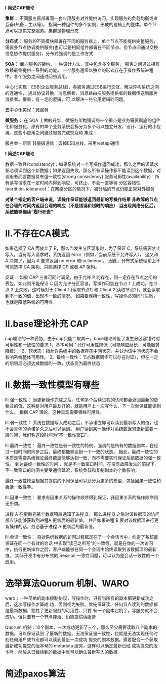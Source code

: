 

**I.简述CAP理论**


**集群：**
不同服务器部署同一套应用服务对外提供访问，实现服务的负载均衡或者互备(热备，主从等)，
指同一种组件的多个实例，形成的逻辑上的整体。单个节点可以提供完整服务。集群是物理形态



**分布式：**
服务的不同模块部署在不同的服务器上，单个节点不能提供完整服务，
需要多节点协调提供服务(也可以是相同组件部署在不同节点、但节点间通过交换信息协作提供服务)，分布式强调的是工作方式


**SOA：**
面向服务的架构，一种设计方法，其中包含多个服务， 服务之间通过相互依赖最终提供一系列的功能。
一个服务通常以独立的形式存在于操作系统进程中。各个服务之间通过网络调用。

中心化实现：ESB(企业服务总线)，各服务通过ESB进行交互，解决异构系统之间的连通性，
通过协议转换、消息解析、消息路由把服务提供者的数据传送到服务消费者。很重，有一定的逻辑，可 以解决一些公用逻辑的问题。

去中心化实现：微服务


**微服务：**
在 SOA 上做的升华，微服务架构强调的一个重点是业务需要彻底的组件化和服务化，原有的单个业务系统会拆分为多个可以独立开发、设计、运行的小应用。这些小应用之间通过服务完成交互和 集成

服务单一职责
轻量级通信：去掉ESB总线，采用restapi通信



**I.简述CAP理论**

数据一致性(consistency)：如果系统对一个写操作返回成功，那么之后的读请求都必须读到这个新数据；如果返回失败，那么所有读操作都不能读到这个数据，对调用者而言数据具有强一致性(strong consistency)
服务可用性(availability)：所有读写请求在一定时间内得到响应，可终止、不会一直等待
分区容错性(partition-tolerance)：在网络分区的情况下，被分隔的节点仍能正常对外服务


**对某个指定的客户端来说，读操作保证能够返回最新的写操作结果**
**非故障的节点在合理的时间内返回合理的响应（不是错误和超时的响应）**
**当出现网络分区后，系统能够继续“履行职责”**

# II.不存在CA模式

如果选择了 CA 而放弃了 P，那么当发生分区现象时，为了保证 C，系统需要禁止写入，当有写入请求时，系统返回 error（例如，当前系统不允许写入），
这又和 A 冲突了，因为 A 要求返回 no error 和no timeout。
因此，分布式系统理论上不可能选择 CA 架构，只能选择 CP 或者 AP 架构。

反证：
如果 CAP 三者可同时满足，由于允许 P 的存在，则一定存在节点之间的丢包，如此则不能保证 C
因为允许分区容错，写操作可能在节点 1 上成功，在节点 2 上失败，这时候对于 Client 1 (读取节点1)
和 Client 2(读取节点2)，就会读取到不一致的值，出现不一致的情况。
如果要保持一致性，写操作必须同时失败， 也就是降低系统的可用性。

# II.base理论补充 CAP

cap理论的一种妥协，由于cap只能二取其一，base理论降低了发生分区容错时对可用性和一致性的要求
1、基本可用：允许可用性降低（可能响应延长、可能服务降级），
2、软状态：指允许系统中的数据存在中间状态，并认为该中间状态不会影响系统整体可用性。
2、最终一致性：节点数据同步可以存在时延），但在一定的期限后必须达成数据的一致，状态变为最终状态




# II.数据一致性模型有哪些
III.强一致性：
当更新操作完成之后，任何多个后续进程的访问都会返回最新的更新过的值，这种是对用户最友好的，就是用户上一次写什么，下一次就保证能读到什么。
根据 CAP 理论，这种实现需要牺牲可用性。

III.弱一致性：
系统在数据写入成功之后，不承诺立即可以读到最新写入的值，也不会具体的承诺多久之后可以读到。
用户读到某一操作对系统数据的更新需要一段时间，我们称这段时间为“不一致性窗口”。


III.最终一致性：
最终一致性是弱一致性的特例，强调的是所有的数据副本，在经过一段时间的同步之后，最终都能够达到一个一致的状态。
因此，最终一致性的本质是需要系统保证最终数据能够达到一致，而不需要实时保证系统数据的强一致性。
到达最终一致性的时间 ，就是不一致窗口时间，在没有故障发生的前提下，不一致窗口的时间主要受通信延迟，系统负载和复制副本的个数影响。


最终一致性模型根据其提供的不同保证可以划分为更多的模型，包括因果一致性和会话一致性等。

III.因果一致性：
要求有因果关系的操作顺序得到保证，非因果关系的操作顺序则无所谓。


进程 A 在更新完某个数据项后通知了进程 B，
那么进程 B 之后对该数据项的访问都应该能够获取到进程A 更新后的最新值，
并且如果进程 B 要对该数据项进行更新操作的话，务必基于进程 A 更新后的最新值。


III.会话一致性：
将对系统数据的访问过程框定在了一个会话当中，约定了系统能保证在同一个有效的会话
中实现“读己之所写”的一致性，就是在你的一次访问中，执行更新操作之后，客户端能够在同一个会话中始终读取到该数据项的最新值。
实际开发中有分布式的 Session 一致性问题，可以认为是会话一致性的一个应用。



# 选举算法Quorum 机制、WARO

waro：一种简单的副本控制协议，写操作时、只有当所有的副本都更新成功之后，这次写操作才算成
功，否则视为失败。优先保证读、任何节点读到的数据都是最新数据，牺牲了更新服务的可用性、只要
有一个副本宕机了，写服务就不会成功。但只要有一个节点存活、仍能提供读服务


Quorum 机制：10个副本，一次成功更新了三个，那么至少需要读取八个副本的数据，可以保证读到
了最新的数据。无法保证强一致性，也就是无法实现任何时刻任何用户或节点都可以读到最近一次成功
提交的副本数据。需要配合一个获取最新成功提交的版本号的 metadata 服务，这样可以确定最新已经
成功提交的版本号，然后从已经读到的数据中就可以确认最新写入的数据


# 简述paxos算法




